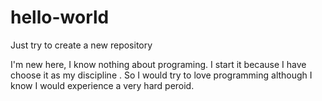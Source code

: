 # hello-world
Just try to create a new repository


I'm new here, I know nothing about programing. I start it because I have choose it 
as my discipline . So I would try to love programming although I know I would experience
a very hard peroid.
